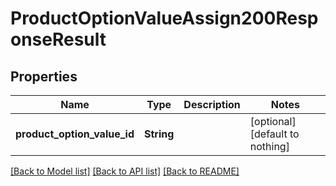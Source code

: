 # ProductOptionValueAssign200ResponseResult


## Properties
Name | Type | Description | Notes
------------ | ------------- | ------------- | -------------
**product_option_value_id** | **String** |  | [optional] [default to nothing]


[[Back to Model list]](../README.md#models) [[Back to API list]](../README.md#api-endpoints) [[Back to README]](../README.md)


